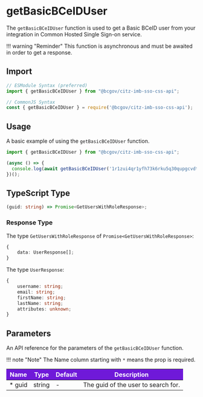 # getBasicBCeIDUser

The `getBasicBCeIDUser` function is used to get a Basic BCeID user from your integration in Common Hosted Single Sign-on service.

!!! warning "Reminder"
    This function is asynchronous and must be awaited in order to get a response.

## Import

```JavaScript
// ESModule Syntax (preferred)
import { getBasicBCeIDUser } from "@bcgov/citz-imb-sso-css-api";

// CommonJS Syntax
const { getBasicBCeIDUser } = require('@bcgov/citz-imb-sso-css-api');
```

## Usage

A basic example of using the `getBasicBCeIDUser` function.

```JavaScript
import { getBasicBCeIDUser } from "@bcgov/citz-imb-sso-css-api";

(async () => {
  console.log(await getBasicBCeIDUser('1r1zui4qr1yfh73k6rku5q30qupgcvdt'));
})();
```

## TypeScript Type

```TypeScript
(guid: string) => Promise<GetUsersWithRoleResponse>;
```

### Response Type

The type `GetUsersWithRoleResponse` of `Promise<GetUsersWithRoleResponse>`:

```TypeScript
{
    data: UserResponse[];
}
```

The type `UserResponse`:

```TypeScript
{
    username: string;
    email: string;
    firstName: string;
    lastName: string;
    attributes: unknown;
}
```

## Parameters

An API reference for the parameters of the `getBasicBCeIDUser` function.

!!! note "Note"
    The Name column starting with `*` means the prop is required.

<table>
  <!-- Table columns -->
  <thead>
    <tr>
      <th style="background: #6f19d9; color: white;">Name</th>
      <th style="background: #6f19d9; color: white;">Type</th>
      <th style="background: #6f19d9; color: white;">Default</th>
      <th style="background: #6f19d9; color: white;">Description</th>
    </tr>
  </thead>

  <!-- Table rows -->
  <tbody>
    <tr>
      <td>* guid</td>
      <td>string</td>
      <td>-</td>
      <td>The guid of the user to search for.</td>
    </tr>
  </tbody>
</table>
